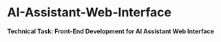 # AI-Assistant-Web-Interface
**Technical Task: Front-End Development for AI Assistant Web Interface**
